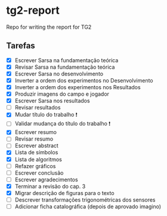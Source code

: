 # tg2-report
Repo for writing the report for TG2 

## Tarefas
- [x] Escrever Sarsa na fundamentação teórica
- [x] Revisar Sarsa na fundamentação teórica
- [x] Escrever Sarsa no desenvolvimento
- [x] Inverter a ordem dos experimentos no Desenvolvimento
- [x] Inverter a ordem dos experimentos nos Resultados
- [x] Produzir imagens do campo e jogador
- [x] Escrever Sarsa nos resultados
- [ ] Revisar resultados
- [x] Mudar título do trabalho ❗️
- [ ] Validar mudança do título do trabalho ❗️
- [x] Escrever resumo
- [ ] Revisar resumo
- [ ] Escrever abstract
- [x] Lista de símbolos
- [x] Lista de algoritmos
- [ ] Refazer gráficos
- [ ] Escrever conclusão
- [ ] Escrever agradecimentos
- [x] Terminar a revisão do cap. 3
- [x] Migrar descrição de figuras para o texto
- [ ] Descrever transformações trigonométricas dos sensores
- [ ] Adicionar ficha catalográfica (depois de aprovado imagino)
